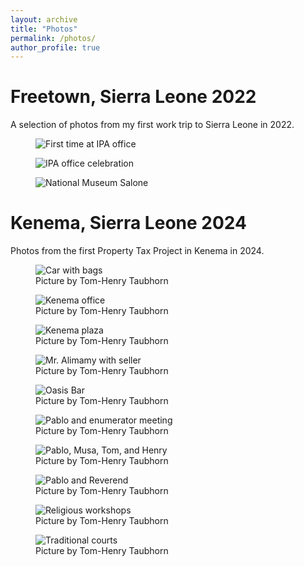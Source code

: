 ```yaml
---
layout: archive
title: "Photos"
permalink: /photos/
author_profile: true
---
```



<!-- Link to custom photo album CSS -->
<link rel="stylesheet" href="/assets/css/photos.css">

<div class="photo-album-title">
  <h1>Freetown, Sierra Leone 2022</h1>
  <p>A selection of photos from my first work trip to Sierra Leone in 2022.</p>
</div>


<div class="photo-album photo-album-bottom" id="sierra-leone-2022">
  <figure>
    <img src="/images/photos/sierra_leone_2022/fist_time_ipa_office.jpg" alt="First time at IPA office" />
  </figure>
  <figure>
    <img src="/images/photos/sierra_leone_2022/ipa_office_celebration.jpg" alt="IPA office celebration" />
  </figure>
  <figure>
    <img src="/images/photos/sierra_leone_2022/national_museum_salone.jpg" alt="National Museum Salone" />
  </figure>
</div>

<div class="photo-album-title">
  <h1>Kenema, Sierra Leone 2024</h1>
  <p>Photos from the first Property Tax Project in Kenema in 2024.</p>
</div>

<div class="photo-album photo-album-bottom" id="kenema-2024">
  <figure>
    <img src="/images/photos/kenema_2024/car_with_bags.jpeg" alt="Car with bags" />
    <figcaption>Picture by Tom-Henry Taubhorn</figcaption>
  </figure>
  <figure>
    <img src="/images/photos/kenema_2024/kenema_office.jpeg" alt="Kenema office" />
    <figcaption>Picture by Tom-Henry Taubhorn</figcaption>
  </figure>
  <figure>
    <img src="/images/photos/kenema_2024/kenema_plaza.jpeg" alt="Kenema plaza" />
    <figcaption>Picture by Tom-Henry Taubhorn</figcaption>
  </figure>
  <figure>
    <img src="/images/photos/kenema_2024/mr_alimamy_with_seller.jpeg" alt="Mr. Alimamy with seller" />
    <figcaption>Picture by Tom-Henry Taubhorn</figcaption>
  </figure>
  <figure>
    <img src="/images/photos/kenema_2024/oasis_bar.heic" alt="Oasis Bar" />
    <figcaption>Picture by Tom-Henry Taubhorn</figcaption>
  </figure>
  <figure>
    <img src="/images/photos/kenema_2024/pablo_and_enumerator_meeting.jpeg" alt="Pablo and enumerator meeting" />
    <figcaption>Picture by Tom-Henry Taubhorn</figcaption>
  </figure>
  <figure>
    <img src="/images/photos/kenema_2024/pablo_musa_tom_henry.jpg" alt="Pablo, Musa, Tom, and Henry" />
    <figcaption>Picture by Tom-Henry Taubhorn</figcaption>
  </figure>
  <figure>
    <img src="/images/photos/kenema_2024/pablo_reverend.jpeg" alt="Pablo and Reverend" />
    <figcaption>Picture by Tom-Henry Taubhorn</figcaption>
  </figure>
  <figure>
    <img src="/images/photos/kenema_2024/religious_workshops.jpeg" alt="Religious workshops" />
    <figcaption>Picture by Tom-Henry Taubhorn</figcaption>
  </figure>
  <figure>
    <img src="/images/photos/kenema_2024/traditional_courts.jpeg" alt="Traditional courts" />
    <figcaption>Picture by Tom-Henry Taubhorn</figcaption>
  </figure>
</div>

<!-- You can add more albums below, using a similar structure and a different id/class for each album. -->
